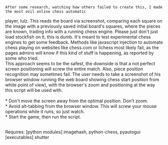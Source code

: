 	After some research, watching how others failed to create this, I made the most evil online chess automatic 
player, lulz. This reads the board via screenshot, comparing each square on the image with a previously saved initial board's squares, where the pieces are known, trading info with a running chess engine.
Please just don't just load stockfish on it, this is dumb. It's meant to test experimental chess engines to get some feedback.
       Methods like javascript injection to automate chess playing on websites like chess.com or lichess most likely fail, as the pages admins will know if this kind of stuff is happening, as reported by some who tried.<br>
       This approach seems to be the safest, the downside is that a not perfect screen positioning will screw the entire match. Also, piece position recognition may sometimes fail.
       The user needs to take a screenshot of his browser window running the web board showing chess start position from white point of view), with the browser's zoom and positioning at the way this script will be used with.<br><br>
       * Don't move the screen away from the optimal position. Don't zoom. <br>
       * Avoid alt-tabbing from the browser window. This will screw your mouse operations while it runs, so just watch. <br>
       * Start the game, then run the script.<br><br>
       
Requires: [python modules] imagehash, python-chess, pyautogui<br>
	  [executables] shutter
